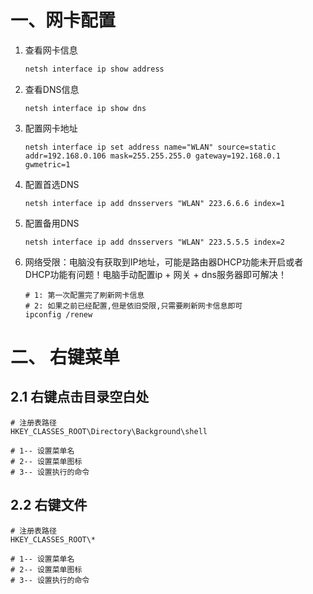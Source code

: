 # 一、网卡配置

1. 查看网卡信息

   ```powershell
   netsh interface ip show address
   ```

2. 查看DNS信息

   ```shell
   netsh interface ip show dns
   ```

3. 配置网卡地址

   ```shell
   netsh interface ip set address name="WLAN" source=static addr=192.168.0.106 mask=255.255.255.0 gateway=192.168.0.1 gwmetric=1
   ```

4. 配置首选DNS

   ```shell
   netsh interface ip add dnsservers "WLAN" 223.6.6.6 index=1 
   ```

5. 配置备用DNS

   ```shell
   netsh interface ip add dnsservers "WLAN" 223.5.5.5 index=2
   ```

6. 网络受限：电脑没有获取到IP地址，可能是路由器DHCP功能未开启或者DHCP功能有问题！电脑手动配置ip + 网关 + dns服务器即可解决！

   ```shell
   # 1: 第一次配置完了刷新网卡信息
   # 2: 如果之前已经配置,但是依旧受限,只需要刷新网卡信息即可
   ipconfig /renew
   ```

   

# 二、 右键菜单



## 2.1 右键点击目录空白处

```shell
# 注册表路径
HKEY_CLASSES_ROOT\Directory\Background\shell

# 1-- 设置菜单名
# 2-- 设置菜单图标
# 3-- 设置执行的命令
```



## 2.2 右键文件

```shell
# 注册表路径
HKEY_CLASSES_ROOT\*

# 1-- 设置菜单名
# 2-- 设置菜单图标
# 3-- 设置执行的命令
```

